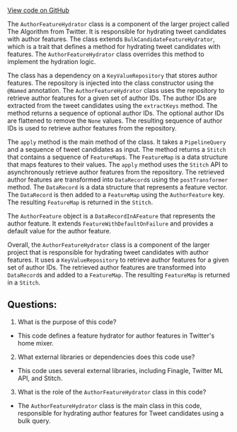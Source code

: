 [View code on GitHub](https://github.com/misbahsy/the-algorithm/home-mixer/server/src/main/scala/com/twitter/home_mixer/functional_component/feature_hydrator/AuthorFeatureHydrator.scala)

The `AuthorFeatureHydrator` class is a component of the larger project called The Algorithm from Twitter. It is responsible for hydrating tweet candidates with author features. The class extends `BulkCandidateFeatureHydrator`, which is a trait that defines a method for hydrating tweet candidates with features. The `AuthorFeatureHydrator` class overrides this method to implement the hydration logic. 

The class has a dependency on a `KeyValueRepository` that stores author features. The repository is injected into the class constructor using the `@Named` annotation. The `AuthorFeatureHydrator` class uses the repository to retrieve author features for a given set of author IDs. The author IDs are extracted from the tweet candidates using the `extractKeys` method. The method returns a sequence of optional author IDs. The optional author IDs are flattened to remove the `None` values. The resulting sequence of author IDs is used to retrieve author features from the repository.

The `apply` method is the main method of the class. It takes a `PipelineQuery` and a sequence of tweet candidates as input. The method returns a `Stitch` that contains a sequence of `FeatureMap`s. The `FeatureMap` is a data structure that maps features to their values. The `apply` method uses the `Stitch` API to asynchronously retrieve author features from the repository. The retrieved author features are transformed into `DataRecord`s using the `postTransformer` method. The `DataRecord` is a data structure that represents a feature vector. The `DataRecord` is then added to a `FeatureMap` using the `AuthorFeature` key. The resulting `FeatureMap` is returned in the `Stitch`.

The `AuthorFeature` object is a `DataRecordInAFeature` that represents the author feature. It extends `FeatureWithDefaultOnFailure` and provides a default value for the author feature.

Overall, the `AuthorFeatureHydrator` class is a component of the larger project that is responsible for hydrating tweet candidates with author features. It uses a `KeyValueRepository` to retrieve author features for a given set of author IDs. The retrieved author features are transformed into `DataRecord`s and added to a `FeatureMap`. The resulting `FeatureMap` is returned in a `Stitch`.
## Questions: 
 1. What is the purpose of this code?
- This code defines a feature hydrator for author features in Twitter's home mixer.

2. What external libraries or dependencies does this code use?
- This code uses several external libraries, including Finagle, Twitter ML API, and Stitch.

3. What is the role of the `AuthorFeatureHydrator` class in this code?
- The `AuthorFeatureHydrator` class is the main class in this code, responsible for hydrating author features for Tweet candidates using a bulk query.